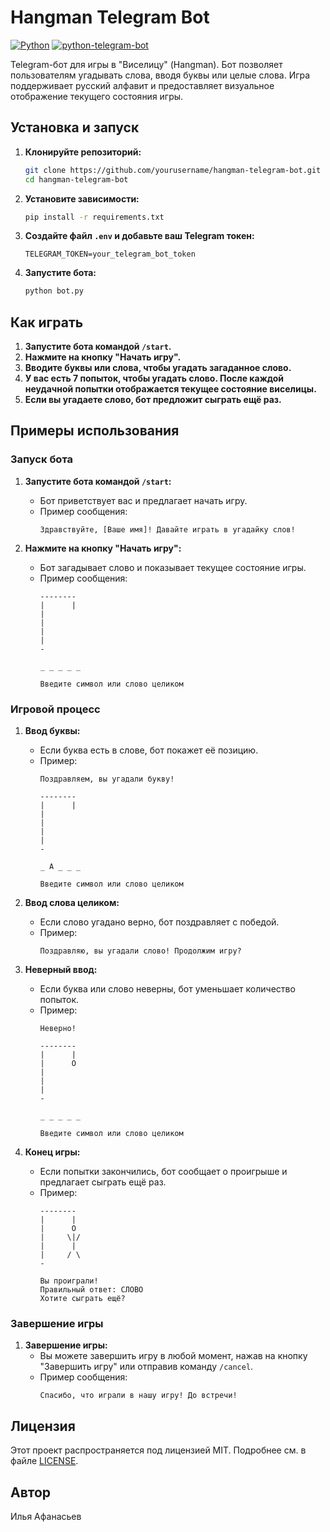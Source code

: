 # Hangman Telegram Bot

[![Python](https://img.shields.io/badge/Python-3.9%2B-blue)](https://www.python.org/)
[![python-telegram-bot](https://img.shields.io/badge/python--telegram--bot-13.7-blue)](https://github.com/python-telegram-bot/python-telegram-bot?tab=readme-ov-file)

Telegram-бот для игры в "Виселицу" (Hangman). Бот позволяет пользователям угадывать слова, вводя буквы или целые слова. Игра поддерживает русский алфавит и предоставляет визуальное отображение текущего состояния игры.

## Установка и запуск

1. **Клонируйте репозиторий:**
   ```bash
   git clone https://github.com/yourusername/hangman-telegram-bot.git
   cd hangman-telegram-bot
   ```

2. **Установите зависимости:**
   ```bash
   pip install -r requirements.txt
   ```

3. **Создайте файл `.env` и добавьте ваш Telegram токен:**
   ```plaintext
   TELEGRAM_TOKEN=your_telegram_bot_token
   ```

4. **Запустите бота:**
   ```bash
   python bot.py
   ```

## Как играть

1. **Запустите бота командой `/start`.**
2. **Нажмите на кнопку "Начать игру".**
3. **Вводите буквы или слова, чтобы угадать загаданное слово.**
4. **У вас есть 7 попыток, чтобы угадать слово. После каждой неудачной попытки отображается текущее состояние виселицы.**
5. **Если вы угадаете слово, бот предложит сыграть ещё раз.**

## Примеры использования

### Запуск бота

1. **Запустите бота командой `/start`:**
   - Бот приветствует вас и предлагает начать игру.
   - Пример сообщения:
     ```
     Здравствуйте, [Ваше имя]! Давайте играть в угадайку слов!
     ```

2. **Нажмите на кнопку "Начать игру":**
   - Бот загадывает слово и показывает текущее состояние игры.
   - Пример сообщения:
     ```
     --------
     |      |
     |      
     |    
     |      
     |     
     -
     
     _ _ _ _ _
     
     Введите символ или слово целиком
     ```

### Игровой процесс

1. **Ввод буквы:**
   - Если буква есть в слове, бот покажет её позицию.
   - Пример:
     ```
     Поздравляем, вы угадали букву!
     
     --------
     |      |
     |      
     |    
     |      
     |     
     -
     
     _ А _ _ _
     
     Введите символ или слово целиком
     ```

2. **Ввод слова целиком:**
   - Если слово угадано верно, бот поздравляет с победой.
   - Пример:
     ```
     Поздравляю, вы угадали слово! Продолжим игру?
     ```

3. **Неверный ввод:**
   - Если буква или слово неверны, бот уменьшает количество попыток.
   - Пример:
     ```
     Неверно!
     
     --------
     |      |
     |      O
     |    
     |      
     |     
     -
     
     _ _ _ _ _
     
     Введите символ или слово целиком
     ```

4. **Конец игры:**
   - Если попытки закончились, бот сообщает о проигрыше и предлагает сыграть ещё раз.
   - Пример:
     ```
     --------
     |      |
     |      O
     |     \|/
     |      |
     |     / \
     -
     
     Вы проиграли!
     Правильный ответ: СЛОВО
     Хотите сыграть ещё?
     ```

### Завершение игры

1. **Завершение игры:**
   - Вы можете завершить игру в любой момент, нажав на кнопку "Завершить игру" или отправив команду `/cancel`.
   - Пример сообщения:
     ```
     Спасибо, что играли в нашу игру! До встречи!
     ```

## Лицензия

Этот проект распространяется под лицензией MIT. Подробнее см. в файле [LICENSE](LICENSE).

## Автор

Илья Афанасьев
